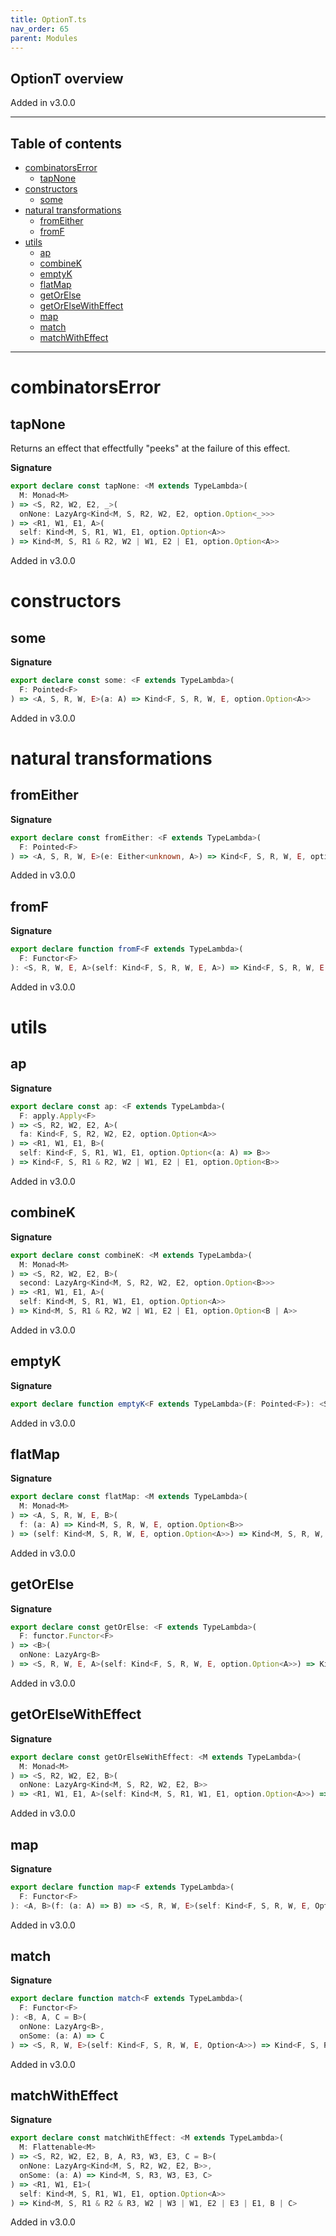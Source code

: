 ```yaml
---
title: OptionT.ts
nav_order: 65
parent: Modules
---
```


## OptionT overview

Added in v3.0.0

---

<h2 class="text-delta">Table of contents</h2>

- [combinatorsError](#combinatorserror)
  - [tapNone](#tapnone)
- [constructors](#constructors)
  - [some](#some)
- [natural transformations](#natural-transformations)
  - [fromEither](#fromeither)
  - [fromF](#fromf)
- [utils](#utils)
  - [ap](#ap)
  - [combineK](#combinek)
  - [emptyK](#emptyk)
  - [flatMap](#flatmap)
  - [getOrElse](#getorelse)
  - [getOrElseWithEffect](#getorelsewitheffect)
  - [map](#map)
  - [match](#match)
  - [matchWithEffect](#matchwitheffect)

---

# combinatorsError

## tapNone

Returns an effect that effectfully "peeks" at the failure of this effect.

**Signature**

```ts
export declare const tapNone: <M extends TypeLambda>(
  M: Monad<M>
) => <S, R2, W2, E2, _>(
  onNone: LazyArg<Kind<M, S, R2, W2, E2, option.Option<_>>>
) => <R1, W1, E1, A>(
  self: Kind<M, S, R1, W1, E1, option.Option<A>>
) => Kind<M, S, R1 & R2, W2 | W1, E2 | E1, option.Option<A>>
```

Added in v3.0.0

# constructors

## some

**Signature**

```ts
export declare const some: <F extends TypeLambda>(
  F: Pointed<F>
) => <A, S, R, W, E>(a: A) => Kind<F, S, R, W, E, option.Option<A>>
```

Added in v3.0.0

# natural transformations

## fromEither

**Signature**

```ts
export declare const fromEither: <F extends TypeLambda>(
  F: Pointed<F>
) => <A, S, R, W, E>(e: Either<unknown, A>) => Kind<F, S, R, W, E, option.Option<A>>
```

Added in v3.0.0

## fromF

**Signature**

```ts
export declare function fromF<F extends TypeLambda>(
  F: Functor<F>
): <S, R, W, E, A>(self: Kind<F, S, R, W, E, A>) => Kind<F, S, R, W, E, Option<A>>
```

Added in v3.0.0

# utils

## ap

**Signature**

```ts
export declare const ap: <F extends TypeLambda>(
  F: apply.Apply<F>
) => <S, R2, W2, E2, A>(
  fa: Kind<F, S, R2, W2, E2, option.Option<A>>
) => <R1, W1, E1, B>(
  self: Kind<F, S, R1, W1, E1, option.Option<(a: A) => B>>
) => Kind<F, S, R1 & R2, W2 | W1, E2 | E1, option.Option<B>>
```

Added in v3.0.0

## combineK

**Signature**

```ts
export declare const combineK: <M extends TypeLambda>(
  M: Monad<M>
) => <S, R2, W2, E2, B>(
  second: LazyArg<Kind<M, S, R2, W2, E2, option.Option<B>>>
) => <R1, W1, E1, A>(
  self: Kind<M, S, R1, W1, E1, option.Option<A>>
) => Kind<M, S, R1 & R2, W2 | W1, E2 | E1, option.Option<B | A>>
```

Added in v3.0.0

## emptyK

**Signature**

```ts
export declare function emptyK<F extends TypeLambda>(F: Pointed<F>): <S, R, W, E, A>() => Kind<F, S, R, W, E, Option<A>>
```

Added in v3.0.0

## flatMap

**Signature**

```ts
export declare const flatMap: <M extends TypeLambda>(
  M: Monad<M>
) => <A, S, R, W, E, B>(
  f: (a: A) => Kind<M, S, R, W, E, option.Option<B>>
) => (self: Kind<M, S, R, W, E, option.Option<A>>) => Kind<M, S, R, W, E, option.Option<B>>
```

Added in v3.0.0

## getOrElse

**Signature**

```ts
export declare const getOrElse: <F extends TypeLambda>(
  F: functor.Functor<F>
) => <B>(
  onNone: LazyArg<B>
) => <S, R, W, E, A>(self: Kind<F, S, R, W, E, option.Option<A>>) => Kind<F, S, R, W, E, B | A>
```

Added in v3.0.0

## getOrElseWithEffect

**Signature**

```ts
export declare const getOrElseWithEffect: <M extends TypeLambda>(
  M: Monad<M>
) => <S, R2, W2, E2, B>(
  onNone: LazyArg<Kind<M, S, R2, W2, E2, B>>
) => <R1, W1, E1, A>(self: Kind<M, S, R1, W1, E1, option.Option<A>>) => Kind<M, S, R1 & R2, W2 | W1, E2 | E1, B | A>
```

Added in v3.0.0

## map

**Signature**

```ts
export declare function map<F extends TypeLambda>(
  F: Functor<F>
): <A, B>(f: (a: A) => B) => <S, R, W, E>(self: Kind<F, S, R, W, E, Option<A>>) => Kind<F, S, R, W, E, Option<B>>
```

Added in v3.0.0

## match

**Signature**

```ts
export declare function match<F extends TypeLambda>(
  F: Functor<F>
): <B, A, C = B>(
  onNone: LazyArg<B>,
  onSome: (a: A) => C
) => <S, R, W, E>(self: Kind<F, S, R, W, E, Option<A>>) => Kind<F, S, R, W, E, B | C>
```

Added in v3.0.0

## matchWithEffect

**Signature**

```ts
export declare const matchWithEffect: <M extends TypeLambda>(
  M: Flattenable<M>
) => <S, R2, W2, E2, B, A, R3, W3, E3, C = B>(
  onNone: LazyArg<Kind<M, S, R2, W2, E2, B>>,
  onSome: (a: A) => Kind<M, S, R3, W3, E3, C>
) => <R1, W1, E1>(
  self: Kind<M, S, R1, W1, E1, option.Option<A>>
) => Kind<M, S, R1 & R2 & R3, W2 | W3 | W1, E2 | E3 | E1, B | C>
```

Added in v3.0.0
